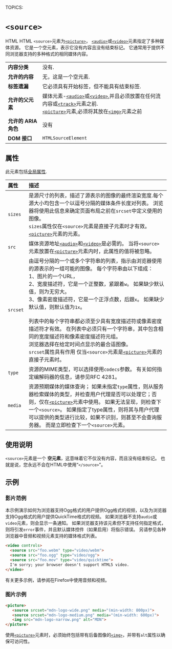TOPICS: <source>

# `<source>`

HTML HTML `<source>`元素为[`<picture>`](/zh-hans/webfrontend/<picture>)，
[`<audio>`](/zh-hans/webfrontend/<audio>)或[`<video>`](/zh-hans/webfrontend/<video>)元素指定了多种媒体资源。
它是一个空元素，表示它没有内容且没有结束标记。 它通常用于提供不同浏览器支持的多种格式的相同媒体内容。

|  |  |
| :-- | :-- |
| **内容分类** | 没有. |
| **允许的内容** | 无，这是一个空元素. |
| **标签遗漏** | 它必须具有开始标签，但不能具有结束标签. |
| **允许的父元素** | 媒体元素-[`<audio>`](/zh-hans/webfrontend/<audio>)或[`<video>`](/zh-hans/webfrontend/<video>),并且必须放置在任何流内容或[`<track>`](/zh-hans/webfrontend/<track>)元素之前.<br>[`<picture>`](/zh-hans/webfrontend/<picture>)元素,必须将其放在[`<img>`](/zh-hans/webfrontend/<img>)元素之前 |
| **允许的 ARIA 角色** | 没有 |
| **DOM 接口** | `HTMLSourceElement` |

## 属性

此元素包括[全局属性](https://wiki.developer.mozilla.org/en-US/docs/HTML/Global_attributes).

| 属性 | 描述 |
| :-- | :-- |
| `sizes` | 是源尺寸的列表，描述了源表示的图像的最终渲染宽度.每个源大小均包含一个以逗号分隔的媒体条件长度对列表。 浏览器将使用此信息来确定页面布局之前在`srcset`中定义使用的图像。<br>`sizes`属性仅在`<source>`元素是直接子元素时才有效。[`<picture>`](/zh-hans/webfrontend/<picture>)元素的元素。|
| `src` | 媒体资源地址[`<audio>`](/zh-hans/webfrontend/<audio>)和[`<video>`](/zh-hans/webfrontend/<video>)是必需的。 当将`<source>`元素放置在[`<picture>`](/zh-hans/webfrontend/<picture>)元素内时，此属性的值将被忽略。 |
| `srcset` | 由逗号分隔的一个或多个字符串的列表，指示由浏览器使用的源表示的一组可能的图像。 每个字符串由以下组成：<br> 1、图片的一个URL，<br> 2、宽度描述符，它是一个正整数，紧跟着`w`。 如果缺少默认值，则为无穷大。<br> 3、像素密度描述符，它是一个正浮点数，后跟`x`。 如果缺少默认值，则默认值为`1x`。<br> <br>列表中的每个字符串都必须至少具有宽度描述符或像素密度描述符才有效。 在列表中必须只有一个字符串，其中包含相同的宽度描述符和像素密度描述符元组。<br>浏览器选择在给定时间点显示的最合适图像。<br> `srcset`属性具有作用 仅当`<source>`元素是[`<picture>`](/zh-hans/webfrontend/<picture>)元素的直接子元素时。|
| `type` | 资源的MIME类型，可以选择使用`codecs`参数。 有关如何指定编解码器的信息，请参见RFC 4281。 |
| `media` | 资源预期媒体的媒体查询； 如果未指定`type`属性，则从服务器检索媒体的类型，并检查用户代理是否可以处理它；否则，仅在[`<picture>`](/zh-hans/webfrontend/<picture>)元素中使用。 如果无法呈现，则检查下一个`<source>`。 如果指定了type属性，则将其与用户代理可以提供的类型进行比较，如果不识别，则甚至不会查询服务器。 而是立即检查下一个`<source>`元素。|

## 使用说明

`<source>`元素是一个 **空元素**，这意味着它不仅没有内容，而且没有结束标记。 也就是说，您永远不会在HTML中使用“`</source>`”。

## 示例

### 影片范例

本示例演示如何为浏览器支持Ogg格式的用户提供Ogg格式的视频，以及为浏览器支持Ogg格式的用户提供QuickTime格式的视频。 如果浏览器不支持`audio`或`video`元素，则会显示一条通知。
如果浏览器支持该元素但不支持任何指定格式，则将引发`error`事件，并且默认媒体控件（如果启用）将指示错误。 另请参见各种浏览器中音频和视频元素支持的媒体格式列表。

```html
<video controls>
  <source src="foo.webm" type="video/webm">
  <source src="foo.ogg" type="video/ogg">
  <source src="foo.mov" type="video/quicktime">
  I'm sorry; your browser doesn't support HTML5 video.
</video>
```

有关更多示例，请参阅在Firefox中使用音频和视频。

### 图片示例

```html
<picture>
   <source srcset="mdn-logo-wide.png" media="(min-width: 800px)">
   <source srcset="mdn-logo-medium.png" media="(min-width: 600px)">
   <img src="mdn-logo-narrow.png" alt="MDN">
</picture>
```

使用[`<picture>`](/zh-hans/webfrontend/<picture>)元素时，必须始终包括带有后备图像的[`<img>`](/zh-hans/webfrontend/<img>)，并带有`alt`属性以确保可访问性。
